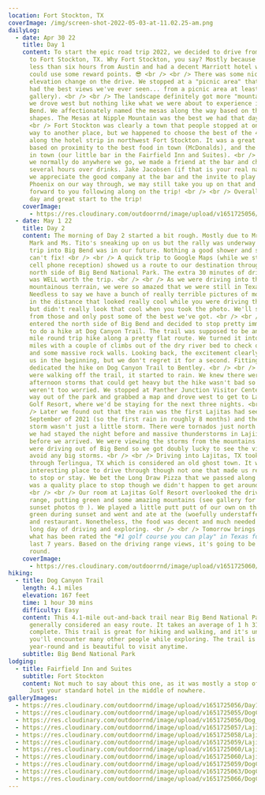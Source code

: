 ```yaml
---
location: Fort Stockton, TX
coverImage: /img/screen-shot-2022-05-03-at-11.02.25-am.png
dailyLog:
  - date: Apr 30 22
    title: Day 1
    content: To start the epic road trip 2022, we decided to drive from Austin, TX
      to Fort Stockton, TX. Why Fort Stockton, you say? Mostly because it was
      less than six hours from Austin and had a decent Marriott hotel where we
      could use some reward points. 😎 <br /> <br /> There was some nice
      elevation change on the drive. We stopped at a "picnic area" that may have
      had the best views we've ever seen... from a picnic area at least (see
      gallery). <br /> <br /> The landscape definitely got more "mountainous" as
      we drove west but nothing like what we were about to experience in Big
      Bend. We affectionately named the mesas along the way based on their
      shapes. The Mesas at Nipple Mountain was the best we had that day. <br />
      <br /> Fort Stockton was clearly a town that people stopped at on their
      way to another place, but we happened to choose the best of the 4 hotels
      along the hotel strip in northwest Fort Stockton. It was a great location
      based on proximity to the best food in town (McDonalds), and the best bar
      in town (our little bar in the Fairfield Inn and Suites). <br /> <br /> As
      we normally do anywhere we go, we made a friend at the bar and chatted for
      several hours over drinks. Jake Jacobsen (if that is your real name 🧐 )
      we appreciate the good company at the bar and the invite to play golf in
      Phoenix on our way through, we may still take you up on that and look
      forward to you following along on the trip! <br /> <br /> Overall a good
      day and great start to the trip!
    coverImage:
      - https://res.cloudinary.com/outdoorrnd/image/upload/v1651725056/Day1.PicnicArea_wxif5e.jpg
  - date: May 1 22
    title: Day 2
    content: The morning of Day 2 started a bit rough. Mostly due to Mr. Maker's
      Mark and Ms. Tito's sneaking up on us but the rally was underway and a
      trip into Big Bend was in our future. Nothing a good shower and some water
      can't fix! <br /> <br /> A quick trip to Google Maps (while we still had
      cell phone reception) showed us a route to our destination through the
      north side of Big Bend National Park. The extra 30 minutes of drive time
      was WELL worth the trip. <br /> <br /> As we were driving into the more
      mountainous terrain, we were so amazed that we were still in Texas.
      Needless to say we have a bunch of really terrible pictures of mountains
      in the distance that looked really cool while you were driving through,
      but didn't really look that cool when you took the photo. We'll save you
      from those and only post some of the best we've got. <br /> <br /> We
      entered the north side of Big Bend and decided to stop pretty immediately
      to do a hike at Dog Canyon Trail. The trail was supposed to be an easy 3.8
      mile round trip hike along a pretty flat route. We turned it into nearly 6
      miles with a couple of climbs out of the dry river bed to check out a cave
      and some massive rock walls. Looking back, the excitement clearly got to
      us in the beginning, but we don't regret it for a second. Fittingly, we
      dedicated the hike on Dog Canyon Trail to Bentley. <br /> <br /> As we
      were walking off the trail, it started to rain. We knew there were some
      afternoon storms that could get heavy but the hike wasn't bad so we
      weren't too worried. We stopped at Panther Junction Visitor Center on our
      way out of the park and grabbed a map and drove west to get to Lajitas
      Golf Resort, where we'd be staying for the next three nights. <br /> <br
      /> Later we found out that the rain was the first Lajitas had seen since
      September of 2021 (so the first rain in roughly 8 months) and the little
      storm wasn't just a little storm. There were tornados just north of where
      we had stayed the night before and massive thunderstorms in Lajiitas
      before we arrived. We were viewing the storms from the mountains while we
      were driving out of Big Bend so we got doubly lucky to see the views and
      avoid any big storms. <br /> <br /> Driving into Lajitas, TX took us
      through Terlingua, TX which is considered an old ghost town. It was a very
      interesting place to drive through though not one that made us really want
      to stop or stay. We bet the Long Draw Pizza that we passed along the way
      was a quality place to stop though we didn't happen to get around to that.
      <br /> <br /> Our room at Lajitas Golf Resort overlooked the driving
      range, putting green and some amazing mountains (see gallery for some
      sunset photos 🤓 ). We played a little putt putt of our own on the putting
      green during sunset and went and ate at the (woefully understaffed) bar
      and restaurant. Nonetheless, the food was decent and much needed after a
      long day of driving and exploring. <br /> <br /> Tomorrow brings golf on
      what has been rated the "#1 golf course you can play" in Texas for the
      last 7 years. Based on the driving range views, it's going to be quite the
      round.
    coverImage:
      - https://res.cloudinary.com/outdoorrnd/image/upload/v1651725060/Lajitas.1_issr2i.jpg
hiking:
  - title: Dog Canyon Trail
    length: 4.1 miles
    elevation: 167 feet
    time: 1 hour 30 mins
    difficulty: Easy
    content: This 4.1-mile out-and-back trail near Big Bend National Park, Texas is
      generally considered an easy route. It takes an average of 1 h 31 min to
      complete. This trail is great for hiking and walking, and it's unlikely
      you'll encounter many other people while exploring. The trail is open
      year-round and is beautiful to visit anytime.
    subtitle: Big Bend National Park
lodging:
  - title: Fairfield Inn and Suites
    subtitle: Fort Stockton
    content: Not much to say about this one, as it was mostly a stop of convenience.
      Just your standard hotel in the middle of nowhere.
galleryImages:
  - https://res.cloudinary.com/outdoorrnd/image/upload/v1651725056/Day1.PicnicArea_wxif5e.jpg
  - https://res.cloudinary.com/outdoorrnd/image/upload/v1651725055/DogCanyon.1_bwvinn.jpg
  - https://res.cloudinary.com/outdoorrnd/image/upload/v1651725056/Dog_Canyon.4_lxzusb.jpg
  - https://res.cloudinary.com/outdoorrnd/image/upload/v1651725057/Lajitas.4_cx4wks.jpg
  - https://res.cloudinary.com/outdoorrnd/image/upload/v1651725058/Lajitas.3_ql3bly.jpg
  - https://res.cloudinary.com/outdoorrnd/image/upload/v1651725059/Lajitas.2_fdrv65.jpg
  - https://res.cloudinary.com/outdoorrnd/image/upload/v1651725060/Lajitas.1_issr2i.jpg
  - https://res.cloudinary.com/outdoorrnd/image/upload/v1651725060/Lajitas.5_ipzzmf.jpg
  - https://res.cloudinary.com/outdoorrnd/image/upload/v1651725059/DogCanyon.2_bv5pmf.jpg
  - https://res.cloudinary.com/outdoorrnd/image/upload/v1651725063/DogCanyon.3_axqtr0.jpg
  - https://res.cloudinary.com/outdoorrnd/image/upload/v1651725066/DogCanyon.5_ujmexa.jpg
---
```

